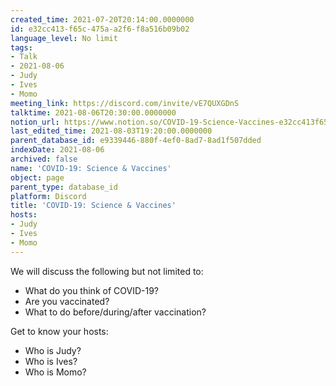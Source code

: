 ```yaml
---
created_time: 2021-07-20T20:14:00.0000000
id: e32cc413-f65c-475a-a2f6-f8a516b09b02
language_level: No limit
tags:
- Talk
- 2021-08-06
- Judy
- Ives
- Momo
meeting_link: https://discord.com/invite/vE7QUXGDnS
talktime: 2021-08-06T20:30:00.0000000
notion_url: https://www.notion.so/COVID-19-Science-Vaccines-e32cc413f65c475aa2f6f8a516b09b02
last_edited_time: 2021-08-03T19:20:00.0000000
parent_database_id: e9339446-880f-4ef0-8ad7-8ad1f507dded
indexDate: 2021-08-06
archived: false
name: 'COVID-19: Science & Vaccines'
object: page
parent_type: database_id
platform: Discord
title: 'COVID-19: Science & Vaccines'
hosts:
- Judy
- Ives
- Momo
---
```



We will discuss the following but not limited to:
   - What do you think of COVID-19?
   - Are you vaccinated?
   - What to do before/during/after vaccination?

Get to know your hosts:
   - Who is Judy?
   - Who is Ives?
   - Who is Momo?



